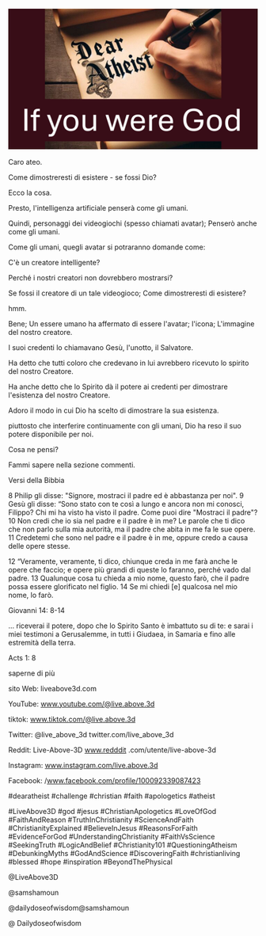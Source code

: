 ![Video cover image](../cover.jpg "cover photo")

Caro ateo.

Come dimostreresti di esistere - se fossi Dio?

Ecco la cosa.

Presto, l'intelligenza artificiale penserà come gli umani.

Quindi, personaggi dei videogiochi (spesso chiamati avatar); Penserò anche come gli umani.

Come gli umani, quegli avatar si potraranno domande come:

C'è un creatore intelligente?

Perché i nostri creatori non dovrebbero mostrarsi?

Se fossi il creatore di un tale videogioco; Come dimostreresti di esistere?

hmm.

Bene; Un essere umano ha affermato di essere l'avatar; l'icona; L'immagine del nostro creatore.

I suoi credenti lo chiamavano Gesù, l'unotto, il Salvatore.

Ha detto che tutti coloro che credevano in lui avrebbero ricevuto lo spirito del nostro Creatore.

Ha anche detto che lo Spirito dà il potere ai credenti per dimostrare l'esistenza del nostro Creatore.

Adoro il modo in cui Dio ha scelto di dimostrare la sua esistenza.

piuttosto che interferire continuamente con gli umani, Dio ha reso il suo potere disponibile per noi.

Cosa ne pensi?

Fammi sapere nella sezione commenti.

Versi della Bibbia

8 Philip gli disse: "Signore, mostraci il padre ed è abbastanza per noi". 9 Gesù gli disse: “Sono stato con te così a lungo e ancora non mi conosci, Filippo? Chi mi ha visto ha visto il padre. Come puoi dire "Mostraci il padre"? 10 Non credi che io sia nel padre e il padre è in me? Le parole che ti dico che non parlo sulla mia autorità, ma il padre che abita in me fa le sue opere. 11 Credetemi che sono nel padre e il padre è in me, oppure credo a causa delle opere stesse.

12 “Veramente, veramente, ti dico, chiunque creda in me farà anche le opere che faccio; e opere più grandi di queste lo faranno, perché vado dal padre. 13 Qualunque cosa tu chieda a mio nome, questo farò, che il padre possa essere glorificato nel figlio. 14 Se mi chiedi [e] qualcosa nel mio nome, lo farò.

Giovanni 14: 8-14

... riceverai il potere, dopo che lo Spirito Santo è imbattuto su di te: e sarai i miei testimoni a Gerusalemme, in tutti i Giudaea, in Samaria e fino alle estremità della terra.

Acts 1: 8

saperne di più

sito Web: liveabove3d.com

YouTube: www.youtube.com/@live.above.3d  

tiktok: www.tiktok.com/@live.above.3d

Twitter: @live_above_3d twitter.com/live_above_3d

Reddit: Live-Above-3D www.redddit .com/utente/live-above-3d

Instagram: www.instagram.com/live.above.3d

Facebook: /www.facebook.com/profile/100092339087423



#dearatheist #challenge #christian #faith #apologetics #atheist

#LiveAbove3D #god #jesus #ChristianApologetics #LoveOfGod #FaithAndReason #TruthInChristianity #ScienceAndFaith #ChristianityExplained #BelieveInJesus #ReasonsForFaith #EvidenceForGod #UnderstandingChristianity #FaithVsScience #SeekingTruth #LogicAndBelief #Christianity101 #QuestioningAtheism #DebunkingMyths #GodAndScience #DiscoveringFaith #christianliving #blessed #hope #inspiration #BeyondThePhysical

@LiveAbove3D

@samshamoun

@dailydoseofwisdom@samshamoun

@ Dailydoseofwisdom